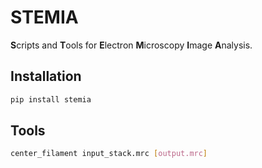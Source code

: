 # STEMIA

**S**cripts and **T**ools for **E**lectron **M**icroscopy **I**mage **A**nalysis.

## Installation

```bash
pip install stemia
```

## Tools

```bash
center_filament input_stack.mrc [output.mrc]
```
